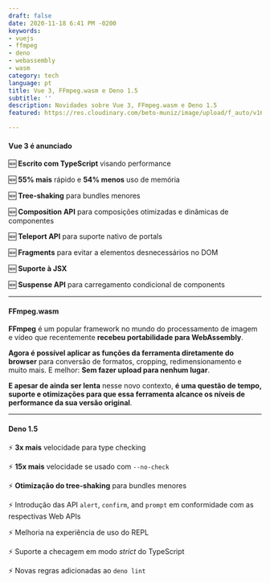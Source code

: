 ```yaml
---
draft: false
date: 2020-11-18 6:41 PM -0200
keywords:
- vuejs
- ffmpeg
- deno
- webassembly
- wasm
category: tech
language: pt
title: Vue 3, FFmpeg.wasm e Deno 1.5
subtitle: ''
description: Novidades sobre Vue 3, FFmpeg.wasm e Deno 1.5
featured: https://res.cloudinary.com/beto-muniz/image/upload/f_auto/v1604954687/capa_goxe6j.jpg

---
```

#### Vue 3 é anunciado

🆕 **Escrito com TypeScript** visando performance

🆕 **55% mais** rápido e **54% menos** uso de memória

🆕 **Tree-shaking** para bundles menores

🆕 **Composition API** para composições otimizadas e dinâmicas de componentes

🆕 **Teleport API** para suporte nativo de portals

🆕 **Fragments** para evitar a elementos desnecessários no DOM

🆕 **Suporte à JSX**

🆕 **Suspense API** para carregamento condicional de components

***

#### FFmpeg.wasm

**FFmpeg** é um popular framework no mundo do processamento de imagem e vídeo que recentemente **recebeu portabilidade para WebAssembly**.

**Agora é possível aplicar as funções da ferramenta diretamente do browser** para conversão de formatos, cropping, redimensionamento e muito mais. E melhor: **Sem fazer upload para nenhum lugar**.

**E apesar de ainda ser lenta** nesse novo contexto, **é uma questão de tempo, suporte e otimizações para que essa ferramenta alcance os níveis de performance da sua versão original**.

***

#### Deno 1.5

⚡️ **3x mais** velocidade para type checking

⚡️ **15x mais** velocidade se usado com `--no-check`

⚡️ **Otimização do tree-shaking** para bundles menores

⚡️ Introdução das API `alert`, `confirm`, and `prompt` em conformidade com as respectivas Web APIs

⚡️ Melhoria na experiência de uso do REPL

⚡️ Suporte a checagem em modo _strict_ do TypeScript

⚡️ Novas regras adicionadas ao `deno lint`